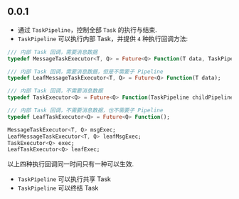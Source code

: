 ## 0.0.1

- 通过 `TaskPipeline`，控制全部 `Task` 的执行与结束.
- `TaskPipeline` 可以执行内部 Task，并提供 `4` 种执行回调方法:
```dart
/// 内部 Task 回调，需要消息数据
typedef MessageTaskExecutor<T, Q> = Future<Q> Function(T data, TaskPipeline childPipeline);

/// 内部 Task 回调，需要消息数据，但是不需要子 Pipeline
typedef LeafMessageTaskExecutor<T, Q> = Future<Q> Function(T data);

/// 内部 Task 回调，不需要消息数据
typedef TaskExecutor<Q> = Future<Q> Function(TaskPipeline childPipeline);

/// 内部 Task 回调，不需要消息数据，也不需要子 Pipeline
typedef LeafTaskExecutor<Q> = Future<Q> Function();

MessageTaskExecutor<T, Q> msgExec;
LeafMessageTaskExecutor<T, Q> leafMsgExec;
TaskExecutor<Q> exec;
LeafTaskExecutor<Q> leafExec;
```

以上四种执行回调同一时间只有一种可以生效.

- `TaskPipeline` 可以执行共享 Task
- `TaskPipeline` 可以终结 Task